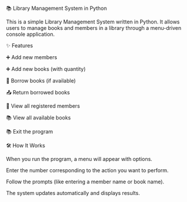 📚 Library Management System in Python

This is a simple Library Management System written in Python. It allows users to manage books and members in a library through a menu-driven console application.

✨ Features

➕ Add new members

➕ Add new books (with quantity)

📖 Borrow books (if available)

📤 Return borrowed books

👥 View all registered members

📚 View all available books

📚 Exit the program

🛠️ How It Works

When you run the program, a menu will appear with options.

Enter the number corresponding to the action you want to perform.

Follow the prompts (like entering a member name or book name).

The system updates automatically and displays results.
